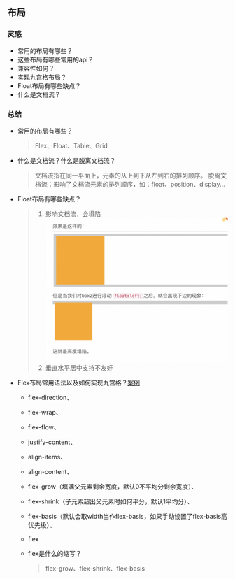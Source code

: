 ## 布局
### 灵感
- 常用的布局有哪些？
- 这些布局有哪些常用的api？
- 兼容性如何？
- 实现九宫格布局？
- Float布局有哪些缺点？
- 什么是文档流？

### 总结
- 常用的布局有哪些？
  > Flex、Float、Table、Grid

- 什么是文档流？什么是脱离文档流？
  > 文档流指在同一平面上，元素的从上到下从左到右的排列顺序。
  > 脱离文档流：影响了文档流元素的排列顺序，如：float、position、display...

- Float布局有哪些缺点？
  > 1. 影响文档流，会塌陷
  ![图 0](../images/3446f79958bade3243c72decaa8258df6fe8de33eb431da61d767abd76d62fe9.png)  
  > 2. 垂直水平居中支持不友好

- Flex布局常用语法以及如何实现九宫格？[案例](https://github.com/liquidGo/Abstract_Key_Processes/blob/master/src/other/Grid_Flex_Style_Layout/index.tsx)
  - flex-direction、
  - flex-wrap、
  - flex-flow、
  - justify-content、
  - align-items、
  - align-content、
  - flex-grow（填满父元素剩余宽度，默认0不平均分剩余宽度）、
  - flex-shrink（子元素超出父元素时如何平分，默认1平均分）、
  - flex-basis（默认会取width当作flex-basis，如果手动设置了flex-basis高优先级）、
  - flex

  - flex是什么的缩写？
    > flex-grow、flex-shrink、flex-basis
